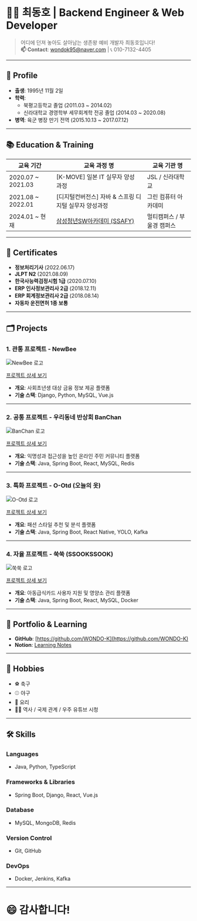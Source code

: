 # 🧑‍💻 최동호 | Backend Engineer & Web Developer  

> 어디에 던져 놓아도 살아남는 생존왕 예비 개발자 최동호입니다!  
> **📫 Contact**: [wondok95@naver.com](mailto:wondok95@naver.com) | 📞 010-7132-4405  

---

## 👤 **Profile**

- **출생**: 1995년 11월 2일  
- **학력**:
  - 북평고등학교 졸업 (2011.03 ~ 2014.02)  
  - 신라대학교 경영학부 세무회계학 전공 졸업 (2014.03 ~ 2020.08)  
- **병역**: 육군 병장 만기 전역 (2015.10.13 ~ 2017.07.12)  

---

## 📚 **Education & Training**

| 교육 기간 | 교육 과정 명 | 교육 기관 명 |
| --- | --- | --- |
| 2020.07 ~ 2021.03 | [K-MOVE] 일본 IT 실무자 양성 과정 | JSL / 신라대학교 |
| 2021.08 ~ 2022.01 | [디지털컨버전스] 자바 & 스프링 디지털 실무자 양성과정 | 그린 컴퓨터 아카데미 |
| 2024.01 ~ 현재 | [삼성청년SW아카데미 (SSAFY)](https://www.ssafy.com/ksp/jsp/swp/swpMain.jsp) | 멀티캠퍼스 / 부울경 캠퍼스 |

---

## 📑 **Certificates**

- **정보처리기사** (2022.06.17)  
- **JLPT N2** (2021.08.09)  
- **한국사능력검정시험 1급** (2020.07.10)  
- **ERP 인사정보관리사 2급** (2018.12.11)  
- **ERP 회계정보관리사 2급** (2018.08.14)  
- **자동차 운전면허 1종 보통**  

---

## 🗂 **Projects**

### 1. 관통 프로젝트 - NewBee  
![NewBee 로고](https://prod-files-secure.s3.us-west-2.amazonaws.com/96153664-0f9a-4f6a-b8ef-cd0e12bd8eca/b7e374bd-a93e-459a-86a6-30862facb2ce/NewBee_%EB%A1%9C%EA%B3%A0.png)  

[프로젝트 상세 보기](https://www.notion.so/f7ffd529196f485baa16309e01891275?p=148e961cad1f81cc9f53e0a5f522c61c&pm=c)  

- **개요**: 사회초년생 대상 금융 정보 제공 플랫폼  
- **기술 스택**: Django, Python, MySQL, Vue.js  

---

### 2. 공통 프로젝트 - 우리동네 반상회 BanChan  
![BanChan 로고](https://prod-files-secure.s3.us-west-2.amazonaws.com/96153664-0f9a-4f6a-b8ef-cd0e12bd8eca/5c1ef909-705e-4c0e-9f81-47c501e007a9/image.png)  

[프로젝트 상세 보기](https://www.notion.so/f7ffd529196f485baa16309e01891275?p=148e961cad1f813d96cce6a41af42114&pm=c)  

- **개요**: 익명성과 접근성을 높인 온라인 주민 커뮤니티 플랫폼  
- **기술 스택**: Java, Spring Boot, React, MySQL, Redis  

---

### 3. 특화 프로젝트 - O-Otd (오늘의 옷)  
![O-Otd 로고](https://prod-files-secure.s3.us-west-2.amazonaws.com/96153664-0f9a-4f6a-b8ef-cd0e12bd8eca/79f0a4a6-380f-44bb-bf99-6561904690f6/image.png)  

[프로젝트 상세 보기](https://www.notion.so/f7ffd529196f485baa16309e01891275?p=148e961cad1f81b3bc7cd4797c3508a0&pm=c)  

- **개요**: 패션 스타일 추천 및 분석 플랫폼  
- **기술 스택**: Java, Spring Boot, React Native, YOLO, Kafka  

---

### 4. 자율 프로젝트 - 쑥쑥 (SSOOKSSOOK)  
![쑥쑥 로고](https://prod-files-secure.s3.us-west-2.amazonaws.com/96153664-0f9a-4f6a-b8ef-cd0e12bd8eca/b3e0e088-9eb2-4962-a297-4c142ec0ebc1/image.png)  

[프로젝트 상세 보기](https://www.notion.so/f7ffd529196f485baa16309e01891275?p=148e961cad1f81aa8331fc1aeae5516e&pm=c)  

- **개요**: 아동급식카드 사용자 지원 및 영양소 관리 플랫폼  
- **기술 스택**: Java, Spring Boot, React, MySQL, Docker  

---

## 📄 **Portfolio & Learning**

- **GitHub**: [https://github.com/WONDO-K](https://github.com/WONDO-K)  
- **Notion**: [Learning Notes](https://www.notion.so/148e961cad1f8055960ef29dc81d0b68?pvs=21)  

---

## 🙌 **Hobbies**

- ⚽ 축구  
- ⚾ 야구  
- 🍳 요리  
- 🧑‍🎓 역사 / 국제 관계 / 우주 유튜브 시청  

---

## 🛠 **Skills**

### **Languages**
- Java, Python, TypeScript  

### **Frameworks & Libraries**
- Spring Boot, Django, React, Vue.js  

### **Database**
- MySQL, MongoDB, Redis  

### **Version Control**
- Git, GitHub  

### **DevOps**
- Docker, Jenkins, Kafka  

---

# 😄 감사합니다!
